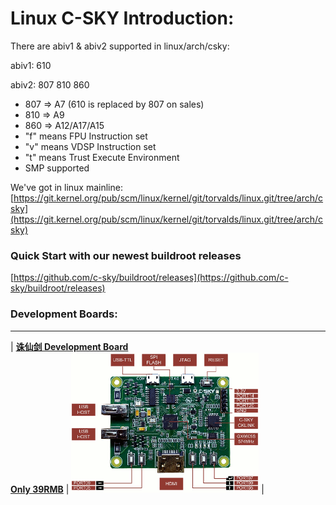 # Linux C-SKY Introduction:

There are abiv1 & abiv2 supported in linux/arch/csky:

abiv1: 610

abiv2: 807 810 860

  * 807 => A7 (610 is replaced by 807 on sales)
  * 810 => A9
  * 860 => A12/A17/A15
  * "f" means FPU Instruction set
  * "v" means VDSP Instruction set
  * "t" means Trust Execute Environment
  * SMP supported

We've got in linux mainline:[https://git.kernel.org/pub/scm/linux/kernel/git/torvalds/linux.git/tree/arch/csky](https://git.kernel.org/pub/scm/linux/kernel/git/torvalds/linux.git/tree/arch/csky)

### Quick Start with our newest buildroot releases

[https://github.com/c-sky/buildroot/releases](https://github.com/c-sky/buildroot/releases)

### Development Boards:
---

| **[诛仙剑 Development Board](docs/gx6605s.md)**<br>**[Only 39RMB](https://item.taobao.com/item.htm?spm=a1z10.1-c.w4004-13250088290.6.4b1f9628jKW8o8&id=556322544984)** | <img src="images/gx6605s_0.gif" alt="gx6605s" /> | 
